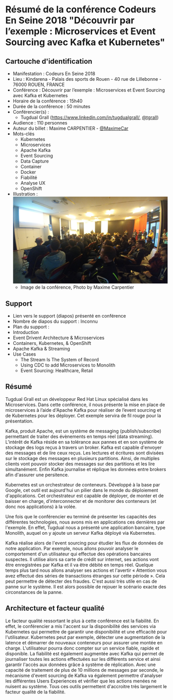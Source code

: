 # Résumé de la conférence Codeurs En Seine 2018 "Découvrir par l’exemple : Microservices et Event Sourcing avec Kafka et Kubernetes"

## Cartouche d'identification

 - Manifestation : Codeurs En Seine 2018
 - Lieu : Kindarena - Palais des sports de Rouen - 40 rue de Lillebonne - 76000 ROUEN, FRANCE
 - Conférence : Découvrir par l’exemple : Microservices et Event Sourcing avec Kafka et Kubernetes
 - Horaire de la conférence : 15h40
 - Durée de la conférence : 50 minutes
 - Conférencier(s) :
   - Tugdual Grall (https://www.linkedin.com/in/tugdualgrall/, [@tgrall](https://github.com/tgrall))
 - Audience : 110 personnes
 - Auteur du billet : Maxime CARPENTIER - [@MaximeCar](https://github.com/MaximeCar)
 - Mots-clés
   - Kubernetes
   - Microservices
   - Apache Kafka
   - Event Sourcing
   - Data Capture
   - Container
   - Docker
   - Fiabilité
   - Analyse UX
   - OpenShift
 - Illustration : ![Image de la conférence, Photo by Maxime Carpentier](img/IMG-CNF-CES-2018.jpg)
   - Image de la conférence, Photo by Maxime Carpentier

## Support
 - Lien vers le support (diapos) présenté en conférence
 - Nombre de diapos du support : Inconnu
 - Plan du support :
  - Introduction
  - Event Drivent Architecture & Microservices
  - Containers, Kubernetes, & OpenShift
  - Apache Kafka & Streaming
  - Use Cases
    - The Stream Is The System of Record
    - Using CDC to add Microservices to Monolith
    - Event Sourcing: Healthcare, Retail


## Résumé
Tugdual Grall est un développeur Red Hat Linux spécialisé dans les Microservices. Dans cette conférence, il nous présente la mise en place de microservices à l’aide d'Apache Kafka pour réaliser de l’event sourcing et de Kubernetes pour les déployer. Cet exemple servira de fil rouge pour la présentation.

Kafka, produit Apache, est un système de messaging (publish/subscribe) permettant de traiter des évènements en temps réel (data streaming). L’intérêt de Kafka réside en sa tolérance aux pannes et en son système de stockage des logs reçus à travers un broker. Kafka est capable d'envoyer des messages et de lire ceux reçus. Les lectures et écritures sont divisées sur le stockage des messages en plusieurs partitions. Ainsi, de multiples clients vont pouvoir stocker des messages sur des partitions et les lire simultanément. Enfin Kafka journalise et réplique les données entre brokers afin d'assurer une persitence.

Kubernetes est un orchestrateur de conteneurs. Développé à la base par Google, cet outil est aujourd'hui un pilier dans le monde du déploiement d'applications. Cet orchestrateur est capable de déployer, de monter et de baisser en charge, d'interconnecter et de monitorer des conteneurs (et donc nos applications) à la volée.

Une fois que le conférencier eu terminé de présenter les capacités des différentes technologies, nous avons mis en applications ces dernières par l'exemple.
En effet, Tugdual nous a présenté une application bancaire, type Monolith, auquel on y ajoute un serveur Kafka déployé via Kubernetes.

Kafka réalise alors de l'event sourcing pour étudier les flux de données de notre application.
Par exemple, nous allons pouvoir analyser le comportement d'un utilisateur qui effectue des opérations bancaires suspectes. Il utilise alors sa carte de crédit sur internet, ses actions vont être enregistrées par Kafka et il va être débité en temps réel. Quelque temps plus tard nous allons analyser ses actions et l'avertir « Attention vous avez effectué des séries de transactions étranges sur cette période ». Cela peut permettre de détecter des fraudes. C'est aussi très utile en cas de panne sur le système. Il est alors possible de rejouer le scénario exacte des circonstances de la panne.

## Architecture et facteur qualité
Le facteur qualité ressortant le plus à cette conférence est la fiabilité.
En effet, le conférencier a mis l'accent sur la disponibilité des services via Kubernetes qui permettre de garantir une disponibilité et une efficacité pour l'utilisateur. Kubernetes peut par exemple, détecter une augmentation de la latence et démarrer de nouveaux conteneurs pour assurer une montée en charge. L'utilisateur pourra donc compter sur un service fiable, rapide et disponible. La fiabilité est également augmentée avec Kafka qui permet de journaliser toutes les actions effectuées sur les différents service et ainsi garantir l'accès aux données grâce à système de réplication. Avec une capacité de traitement de plus de 10 millions de messages par seconde, le mécanisme d'event sourcing de Kafka va également permettre d'analyser les différentes Users Experiences et vérifier que les actions menées ne nuisent au système. Tous ces outils permettent d'accroitre très largement le facteur qualité de la fiabilité.
